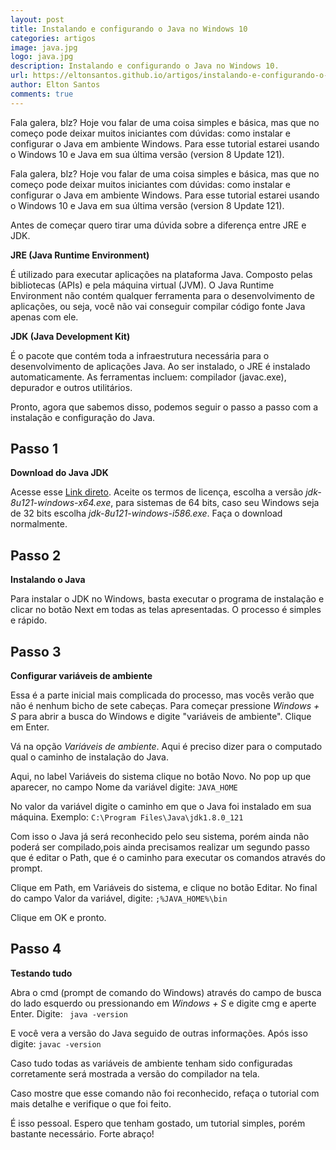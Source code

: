 ```yaml
---
layout: post
title: Instalando e configurando o Java no Windows 10
categories: artigos
image: java.jpg
logo: java.jpg
description: Instalando e configurando o Java no Windows 10.
url: https://eltonsantos.github.io/artigos/instalando-e-configurando-o-java-no-windows-10/
author: Elton Santos
comments: true
---
```


<p class="intro"><span class="dropcap">F</span>ala galera, blz? Hoje vou falar de uma coisa simples e básica, mas que no começo pode deixar muitos iniciantes com dúvidas: como instalar e configurar o Java em ambiente Windows. Para esse tutorial estarei usando o Windows 10 e Java em sua última versão (version 8 Update 121).</p>

Fala galera, blz? Hoje vou falar de uma coisa simples e básica, mas que no começo pode deixar muitos iniciantes com dúvidas: como instalar e configurar o Java em ambiente Windows. Para esse tutorial estarei usando o Windows 10 e Java em sua última versão (version 8 Update 121).

Antes de começar quero tirar uma dúvida sobre a diferença entre JRE e JDK.

**JRE (Java Runtime Environment)**

É utilizado para executar aplicações na plataforma Java. Composto pelas bibliotecas (APIs) e pela máquina virtual (JVM). O Java Runtime Environment não contém qualquer ferramenta para o desenvolvimento de aplicações, ou seja, você não vai conseguir compilar código fonte Java apenas com ele.

**JDK (Java Development Kit)**

É o pacote que contém toda a infraestrutura necessária para o desenvolvimento de aplicações Java. Ao ser instalado, o JRE é instalado automaticamente. As ferramentas incluem: compilador (javac.exe), depurador e outros utilitários.

Pronto, agora que sabemos disso, podemos seguir o passo a passo com a instalação e configuração do Java.

## Passo 1

**Download do Java JDK**

Acesse esse [Link direto](http://www.oracle.com/technetwork/java/javase/downloads/jdk8-downloads-2133151.html?ssSourceSiteId=otnpt).
Aceite os termos de licença, escolha a versão *jdk-8u121-windows-x64.exe*, para sistemas de 64 bits, caso seu Windows seja de 32 bits escolha *jdk-8u121-windows-i586.exe*. Faça o download normalmente.

## Passo 2

**Instalando o Java**

Para instalar o JDK no Windows, basta executar o programa de instalação e clicar no botão Next em todas as telas apresentadas. O processo é simples e rápido.

## Passo 3

**Configurar variáveis de ambiente**

Essa é a parte inicial mais complicada do processo, mas vocês verão que não é nenhum bicho de sete cabeças. Para começar pressione _Windows + S_ para abrir a busca do Windows e digite "variáveis de ambiente". Clique em Enter.

Vá na opção *Variáveis de ambiente*. Aqui é preciso dizer para o computado qual o caminho de instalação do Java.

Aqui, no label Variáveis do sistema clique no botão Novo. No pop up que aparecer, no campo Nome da variável digite:
```JAVA_HOME```

No valor da variável digite o caminho em que o Java foi instalado em sua máquina. Exemplo:
```C:\Program Files\Java\jdk1.8.0_121```

Com isso o Java já será reconhecido pelo seu sistema, porém ainda não poderá ser compilado,pois ainda precisamos realizar um segundo passo que é editar o Path, que é o caminho para executar os comandos através do prompt.

Clique em Path, em Variáveis do sistema, e clique no botão Editar. No final do campo Valor da variável, digite:
```;%JAVA_HOME%\bin```

Clique em OK e pronto.  

## Passo 4

**Testando tudo**

Abra o cmd (prompt de comando do Windows) através do campo de busca do lado esquerdo ou pressionando em _Windows + S_ e digite cmg e aperte Enter.
Digite:
``` java -version```

E você vera a versão do Java seguido de outras informações.
Após isso digite:
```javac -version```

Caso tudo todas as variáveis de ambiente tenham sido configuradas corretamente será mostrada a versão do compilador na tela.

Caso mostre que esse comando não foi reconhecido, refaça o tutorial com mais detalhe e verifique o que foi feito.

É isso pessoal. Espero que tenham gostado, um tutorial simples, porém bastante necessário. Forte abraço!
